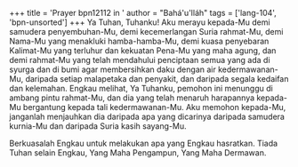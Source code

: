 +++
title = 'Prayer bpn12112 in '
author = "Bahá'u'lláh"
tags = ['lang-104', 'bpn-unsorted']
+++
Ya Tuhan, Tuhanku! Aku merayu kepada-Mu demi samudera penyembuhan-Mu, demi kecemerlangan Suria rahmat-Mu, demi Nama-Mu yang menakluki hamba-hamba-Mu, demi kuasa penyebaran Kalimat-Mu yang terluhur dan kekuatan Pena-Mu yang maha agung, dan demi rahmat-Mu yang telah mendahului penciptaan semua yang ada di syurga dan di bumi agar membersihkan daku dengan air kedermawanan-Mu, daripada setiap malapetaka dan penyakit, dan daripada segala kedaifan dan kelemahan. Engkau melihat, Ya Tuhanku, pemohon ini menunggu di ambang pintu rahmat-Mu, dan dia yang telah menaruh harapannya kepada-Mu bergantung kepada tali kedermawanan-Mu. Aku memohon kepada-Mu, janganlah menjauhkan dia daripada apa yang dicarinya daripada samudera kurnia-Mu dan daripada Suria kasih sayang-Mu.

Berkuasalah Engkau untuk melakukan apa yang     Engkau hasratkan. Tiada Tuhan selain Engkau, Yang Maha Pengampun, Yang Maha            Dermawan.
